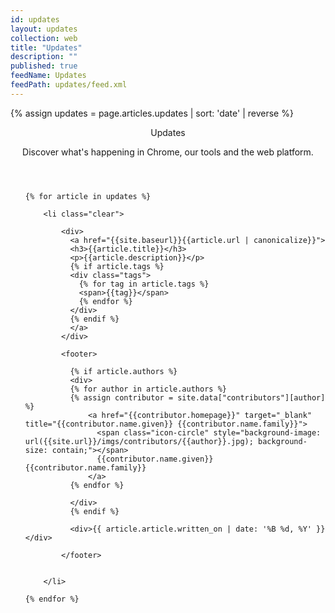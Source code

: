 ```yaml
---
id: updates
layout: updates
collection: web
title: "Updates"
description: ""
published: true
feedName: Updates
feedPath: updates/feed.xml
---
```


{% assign updates = page.articles.updates | sort: 'date' | reverse  %}

<header class="tools-header updates-header">
  <div class="container">
    <p class="headliner">Updates</p>
    <div class="desc">Discover what's happening in Chrome, our tools and the web platform.</div>
  </div>
</header>

<div class="updates-list">
  <ul class="container">

    {% for article in updates %}

        <li class="clear">

            <div>
              <a href="{{site.baseurl}}{{article.url | canonicalize}}">
              <h3>{{article.title}}</h3>
              <p>{{article.description}}</p>
              {% if article.tags %}
              <div class="tags">
                {% for tag in article.tags %}
                <span>{{tag}}</span>
                {% endfor %}
              </div>
              {% endif %}
              </a>
            </div>

            <footer>

              {% if article.authors %}
              <div>
              {% for author in article.authors %}
              {% assign contributor = site.data["contributors"][author] %}
                  <a href="{{contributor.homepage}}" target="_blank" title="{{contributor.name.given}} {{contributor.name.family}}">
                    <span class="icon-circle" style="background-image: url({{site.url}}/imgs/contributors/{{author}}.jpg); background-size: contain;"></span>
                    {{contributor.name.given}} {{contributor.name.family}}
                  </a>
              {% endfor %}

              </div>
              {% endif %}

              <div>{{ article.article.written_on | date: '%B %d, %Y' }}</div>

            </footer>

          
        </li>

    {% endfor %}

  </ul>
</div>